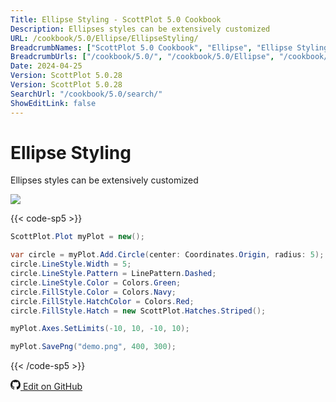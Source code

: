 ```yaml
---
Title: Ellipse Styling - ScottPlot 5.0 Cookbook
Description: Ellipses styles can be extensively customized
URL: /cookbook/5.0/Ellipse/EllipseStyling/
BreadcrumbNames: ["ScottPlot 5.0 Cookbook", "Ellipse", "Ellipse Styling"]
BreadcrumbUrls: ["/cookbook/5.0/", "/cookbook/5.0/Ellipse", "/cookbook/5.0/Ellipse/EllipseStyling"]
Date: 2024-04-25
Version: ScottPlot 5.0.28
Version: ScottPlot 5.0.28
SearchUrl: "/cookbook/5.0/search/"
ShowEditLink: false
---
```


# Ellipse Styling


Ellipses styles can be extensively customized

[![](/cookbook/5.0/images/EllipseStyling.png?240425082609)](/cookbook/5.0/images/EllipseStyling.png?240425082609)

{{< code-sp5 >}}

```cs
ScottPlot.Plot myPlot = new();

var circle = myPlot.Add.Circle(center: Coordinates.Origin, radius: 5);
circle.LineStyle.Width = 5;
circle.LineStyle.Pattern = LinePattern.Dashed;
circle.LineStyle.Color = Colors.Green;
circle.FillStyle.Color = Colors.Navy;
circle.FillStyle.HatchColor = Colors.Red;
circle.FillStyle.Hatch = new ScottPlot.Hatches.Striped();

myPlot.Axes.SetLimits(-10, 10, -10, 10);

myPlot.SavePng("demo.png", 400, 300);

```

{{< /code-sp5 >}}

<a href='https://github.com/ScottPlot/ScottPlot/blob/main/src/ScottPlot5/ScottPlot5%20Cookbook/Recipes/PlotTypes/Ellipse.cs'><svg xmlns="http://www.w3.org/2000/svg" width="16" height="16" fill="currentColor" class="mb-1 bi bi-github" viewBox="0 0 16 16">
  <path d="M8 0C3.58 0 0 3.58 0 8c0 3.54 2.29 6.53 5.47 7.59.4.07.55-.17.55-.38 0-.19-.01-.82-.01-1.49-2.01.37-2.53-.49-2.69-.94-.09-.23-.48-.94-.82-1.13-.28-.15-.68-.52-.01-.53.63-.01 1.08.58 1.23.82.72 1.21 1.87.87 2.33.66.07-.52.28-.87.51-1.07-1.78-.2-3.64-.89-3.64-3.95 0-.87.31-1.59.82-2.15-.08-.2-.36-1.02.08-2.12 0 0 .67-.21 2.2.82.64-.18 1.32-.27 2-.27s1.36.09 2 .27c1.53-1.04 2.2-.82 2.2-.82.44 1.1.16 1.92.08 2.12.51.56.82 1.27.82 2.15 0 3.07-1.87 3.75-3.65 3.95.29.25.54.73.54 1.48 0 1.07-.01 1.93-.01 2.2 0 .21.15.46.55.38A8.01 8.01 0 0 0 16 8c0-4.42-3.58-8-8-8"/>
</svg> Edit on GitHub</a>

